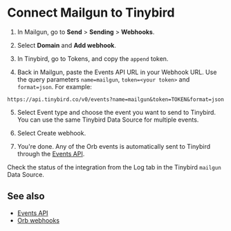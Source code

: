 # Connect Mailgun to Tinybird

1. In Mailgun, go to **Send** > **Sending** > **Webhooks**.

2. Select **Domain** and **Add webhook**.

3. In Tinybird, go to Tokens, and copy the `append` token.

4. Back in Mailgun, paste the Events API URL in your Webhook URL. Use the query parameters `name=mailgun`, `token=<your token>` and `format=json`. For example:

```
https://api.tinybird.co/v0/events?name=mailgun&token=TOKEN&format=json
```

5. Select Event type and choose the event you want to send to Tinybird. You can use the same Tinybird Data Source for multiple events.

6. Select Create webhook.

7. You're done. Any of the Orb events is automatically sent to Tinybird through the [Events API](https://tinybird.co/docs/get-data-in/ingest-apis/events-api).

Check the status of the integration from the Log tab in the Tinybird `mailgun` Data Source.
    
## See also

* [Events API](https://tinybird.co/docs/get-data-in/ingest-apis/events-api)
* [Orb webhooks](https://docs.withorb.com/guides/integrations-and-exports/webhooks)

